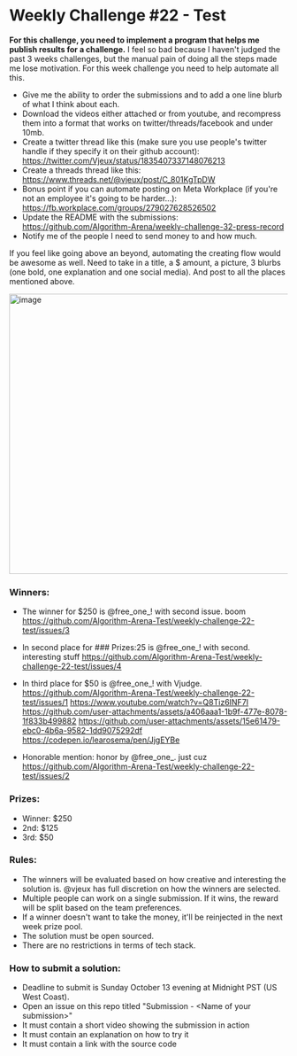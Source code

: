 # Weekly Challenge #22 - Test

**For this challenge, you need to implement a program that helps me publish results for a challenge.** I feel so bad because I haven't judged the past 3 weeks challenges, but the manual pain of doing all the steps made me lose motivation. For this week challenge you need to help automate all this.

* Give me the ability to order the submissions and to add a one line blurb of what I think about each.
* Download the videos either attached or from youtube, and recompress them into a format that works on twitter/threads/facebook and under 10mb.
* Create a twitter thread like this (make sure you use people's twitter handle if they specify it on their github account): https://twitter.com/Vjeux/status/1835407337148076213
* Create a threads thread like this: https://www.threads.net/@vjeux/post/C_801KgTpDW
* Bonus point if you can automate posting on Meta Workplace (if you're not an employee it's going to be harder...): https://fb.workplace.com/groups/279027628526502
* Update the README with the submissions: https://github.com/Algorithm-Arena/weekly-challenge-32-press-record
* Notify me of the people I need to send money to and how much.

If you feel like going above an beyond, automating the creating flow would be awesome as well. Need to take in a title, a $ amount, a picture, 3 blurbs (one bold, one explanation and one social media). And post to all the places mentioned above.

<img width="506" alt="image" src="https://github.com/user-attachments/assets/1509e9b6-a006-4737-b860-fa80e67a4bf7">


### Winners:

* The winner for $250 is @free_one_! with second issue. boom https://github.com/Algorithm-Arena-Test/weekly-challenge-22-test/issues/3


* In second place for ### Prizes:25 is @free_one_! with second. interesting stuff https://github.com/Algorithm-Arena-Test/weekly-challenge-22-test/issues/4


* In third place for $50 is @free_one_! with Vjudge.  https://github.com/Algorithm-Arena-Test/weekly-challenge-22-test/issues/1
https://www.youtube.com/watch?v=Q8Tiz6INF7I
https://github.com/user-attachments/assets/a406aaa1-1b9f-477e-8078-1f833b499882
https://github.com/user-attachments/assets/15e61479-ebc0-4b6a-9582-1dd9075292df
https://codepen.io/learosema/pen/JjgEYBe

* Honorable mention: honor by @free_one_. just cuz https://github.com/Algorithm-Arena-Test/weekly-challenge-22-test/issues/2


### Prizes:
* Winner: $250
* 2nd: $125
* 3rd: $50

### Rules:
* The winners will be evaluated based on how creative and interesting the solution is. @vjeux has full discretion on how the winners are selected.
* Multiple people can work on a single submission. If it wins, the reward will be split based on the team preferences.
* If a winner doesn't want to take the money, it'll be reinjected in the next week prize pool.
* The solution must be open sourced.
* There are no restrictions in terms of tech stack.

### How to submit a solution:
* Deadline to submit is Sunday October 13 evening at Midnight PST (US West Coast).
* Open an issue on this repo titled "Submission - &lt;Name of your submission&gt;"
* It must contain a short video showing the submission in action
* It must contain an explanation on how to try it
* It must contain a link with the source code
